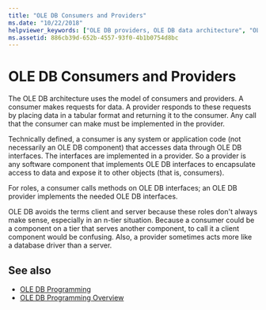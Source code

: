 ```yaml
---
title: "OLE DB Consumers and Providers"
ms.date: "10/22/2018"
helpviewer_keywords: ["OLE DB providers, OLE DB data architecture", "OLE DB providers", "OLE DB consumers, OLE DB data architecture", "OLE DB consumers", "OLE DB, data model"]
ms.assetid: 886cb39d-652b-4557-93f0-4b1b0754d8bc
---
```

# OLE DB Consumers and Providers

The OLE DB architecture uses the model of consumers and providers. A consumer makes requests for data. A provider responds to these requests by placing data in a tabular format and returning it to the consumer. Any call that the consumer can make must be implemented in the provider.

Technically defined, a consumer is any system or application code (not necessarily an OLE DB component) that accesses data through OLE DB interfaces. The interfaces are implemented in a provider. So a provider is any software component that implements OLE DB interfaces to encapsulate access to data and expose it to other objects (that is, consumers).

For roles, a consumer calls methods on OLE DB interfaces; an OLE DB provider implements the needed OLE DB interfaces.

OLE DB avoids the terms client and server because these roles don't always make sense, especially in an n-tier situation. Because a consumer could be a component on a tier that serves another component, to call it a client component would be confusing. Also, a provider sometimes acts more like a database driver than a server.

## See also

- [OLE DB Programming](../../data/oledb/ole-db-programming.md)
- [OLE DB Programming Overview](../../data/oledb/ole-db-programming-overview.md)
